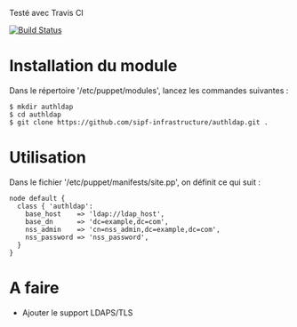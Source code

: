 Testé avec Travis CI

[![Build Status](https://travis-ci.org/sipf-infrastructure/authldap.png?branch=master)](https://travis-ci.org/sipf-infrastructure/authldap)

# Installation du module

Dans le répertoire '/etc/puppet/modules', lancez les commandes suivantes :

```
$ mkdir authldap
$ cd authldap
$ git clone https://github.com/sipf-infrastructure/authldap.git .

```

# Utilisation

Dans le fichier '/etc/puppet/manifests/site.pp', on définit ce qui suit :
```
node default {
  class { 'authldap':
    base_host    => 'ldap://ldap_host',
    base_dn      => 'dc=example,dc=com',
    nss_admin    => 'cn=nss_admin,dc=example,dc=com',
    nss_password => 'nss_password',
  }
}
```

# A faire

- Ajouter le support LDAPS/TLS

